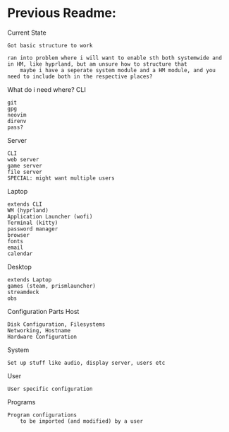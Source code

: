 # Previous Readme:


Current State

    Got basic structure to work

    ran into problem where i will want to enable sth both systemwide and in HM, like hyprland, but am unsure how to structure that
        maybe i have a seperate system module and a HM module, and you need to include both in the respective places?

What do i need where?
CLI

    git
    gpg
    neovim
    direnv
    pass?

Server

    CLI
    web server
    game server
    file server
    SPECIAL: might want multiple users

Laptop

    extends CLI
    WM (hyprland)
    Application Launcher (wofi)
    Terminal (kitty)
    password manager
    browser
    fonts
    email
    calendar

Desktop

    extends Laptop
    games (steam, prismlauncher)
    streamdeck
    obs

Configuration Parts
Host

    Disk Configuration, Filesystems
    Networking, Hostname
    Hardware Configuration

System

    Set up stuff like audio, display server, users etc

User

    User specific configuration

Programs

    Program configurations
        to be imported (and modified) by a user
